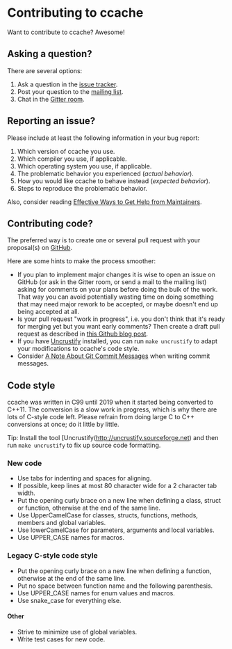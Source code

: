 # Contributing to ccache

Want to contribute to ccache? Awesome!

## Asking a question?

There are several options:

1. Ask a question in the [issue
   tracker](https://github.com/ccache/ccache/issues/new/choose).
2. Post your question to the [mailing
   list](https://lists.samba.org/mailman/listinfo/ccache/).
3. Chat in the [Gitter room](https://gitter.im/ccache/ccache).

## Reporting an issue?

Please include at least the following information in your bug report:

1. Which version of ccache you use.
2. Which compiler you use, if applicable.
3. Which operating system you use, if applicable.
4. The problematic behavior you experienced (_actual behavior_).
5. How you would like ccache to behave instead (_expected behavior_).
6. Steps to reproduce the problematic behavior.

Also, consider reading [Effective Ways to Get Help from Maintainers](
https://www.snoyman.com/blog/2017/10/effective-ways-help-from-maintainers).

## Contributing code?

The preferred way is to create one or several pull request with your
proposal(s) on [GitHub](https://github.com/ccache/ccache).

Here are some hints to make the process smoother:

* If you plan to implement major changes it is wise to open an issue on GitHub
  (or ask in the Gitter room, or send a mail to the mailing list) asking for
  comments on your plans before doing the bulk of the work. That way you can
  avoid potentially wasting time on doing something that may need major rework
  to be accepted, or maybe doesn't end up being accepted at all.
* Is your pull request "work in progress", i.e. you don't think that it's ready
  for merging yet but you want early comments? Then create a draft pull request
  as described in [this Github blog
  post](https://github.blog/2019-02-14-introducing-draft-pull-requests/).
* If you have [Uncrustify](http://uncrustify.sourceforge.net) installed, you
  can run `make uncrustify` to adapt your modifications to ccache's code style.
* Consider [A Note About Git Commit
  Messages](https://tbaggery.com/2008/04/19/a-note-about-git-commit-messages.html)
  when writing commit messages.

## Code style

ccache was written in C99 until 2019 when it started being converted to C++11.
The conversion is a slow work in progress, which is why there are lots of
C-style code left. Please refrain from doing large C to C++ conversions at
once; do it little by little.

Tip: Install the tool [Uncrustify(http://uncrustify.sourceforge.net) and then
run `make uncrustify` to fix up source code formatting.

### New code

* Use tabs for indenting and spaces for aligning.
* If possible, keep lines at most 80 character wide for a 2 character tab
  width.
* Put the opening curly brace on a new line when defining a class, struct or
  function, otherwise at the end of the same line.
* Use UpperCamelCase for classes, structs, functions, methods, members and
  global variables.
* Use lowerCamelCase for parameters, arguments and local variables.
* Use UPPER_CASE names for macros.

### Legacy C-style code style

* Put the opening curly brace on a new line when defining a function, otherwise
  at the end of the same line.
* Put no space between function name and the following parenthesis.
* Use UPPER_CASE names for enum values and macros.
* Use snake_case for everything else.

#### Other

* Strive to minimize use of global variables.
* Write test cases for new code.
